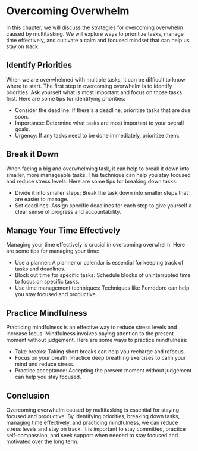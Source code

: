 Overcoming Overwhelm
========================================================

In this chapter, we will discuss the strategies for overcoming overwhelm caused by multitasking. We will explore ways to prioritize tasks, manage time effectively, and cultivate a calm and focused mindset that can help us stay on track.

Identify Priorities
-------------------

When we are overwhelmed with multiple tasks, it can be difficult to know where to start. The first step in overcoming overwhelm is to identify priorities. Ask yourself what is most important and focus on those tasks first. Here are some tips for identifying priorities:

* Consider the deadline: If there's a deadline, prioritize tasks that are due soon.
* Importance: Determine what tasks are most important to your overall goals.
* Urgency: If any tasks need to be done immediately, prioritize them.

Break it Down
-------------

When facing a big and overwhelming task, it can help to break it down into smaller, more manageable tasks. This technique can help you stay focused and reduce stress levels. Here are some tips for breaking down tasks:

* Divide it into smaller steps: Break the task down into smaller steps that are easier to manage.
* Set deadlines: Assign specific deadlines for each step to give yourself a clear sense of progress and accountability.

Manage Your Time Effectively
----------------------------

Managing your time effectively is crucial in overcoming overwhelm. Here are some tips for managing your time:

* Use a planner: A planner or calendar is essential for keeping track of tasks and deadlines.
* Block out time for specific tasks: Schedule blocks of uninterrupted time to focus on specific tasks.
* Use time management techniques: Techniques like Pomodoro can help you stay focused and productive.

Practice Mindfulness
--------------------

Practicing mindfulness is an effective way to reduce stress levels and increase focus. Mindfulness involves paying attention to the present moment without judgement. Here are some ways to practice mindfulness:

* Take breaks: Taking short breaks can help you recharge and refocus.
* Focus on your breath: Practice deep breathing exercises to calm your mind and reduce stress.
* Practice acceptance: Accepting the present moment without judgement can help you stay focused.

Conclusion
----------

Overcoming overwhelm caused by multitasking is essential for staying focused and productive. By identifying priorities, breaking down tasks, managing time effectively, and practicing mindfulness, we can reduce stress levels and stay on track. It is important to stay committed, practice self-compassion, and seek support when needed to stay focused and motivated over the long term.
